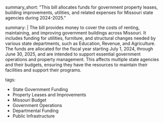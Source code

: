 summary_short: "This bill allocates funds for government property leases, building improvements, utilities, and related expenses for Missouri state agencies during 2024-2025."

summary: |
  The bill provides money to cover the costs of renting, maintaining, and improving government buildings across Missouri. It includes funding for utilities, furniture, and structural changes needed by various state departments, such as Education, Revenue, and Agriculture. The funds are allocated for the fiscal year starting July 1, 2024, through June 30, 2025, and are intended to support essential government operations and property management. This affects multiple state agencies and their budgets, ensuring they have the resources to maintain their facilities and support their programs.

tags:
  - State Government Funding
  - Property Leases and Improvements
  - Missouri Budget
  - Government Operations
  - Departmental Funding
  - Public Infrastructure
